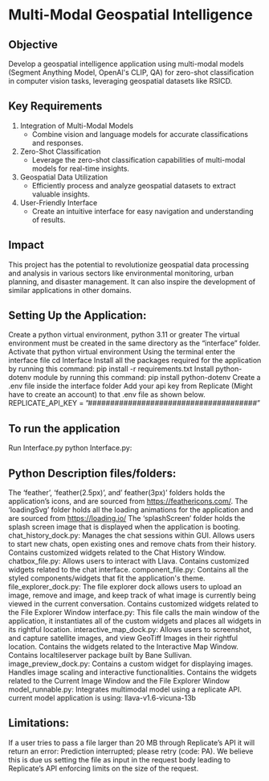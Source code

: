 # Multi-Modal Geospatial Intelligence

## Objective

Develop a geospatial intelligence application using multi-modal models (Segment Anything Model, OpenAl's CLIP, QA) for zero-shot classification in computer vision tasks, leveraging geospatial datasets like RSICD.

## Key Requirements

1. Integration of Multi-Modal Models
    - Combine vision and language models for accurate classifications and responses.
2. Zero-Shot Classification
    - Leverage the zero-shot classification capabilities of multi-modal models for real-time insights.
3. Geospatial Data Utilization
    - Efficiently process and analyze geospatial datasets to extract valuable insights.
4. User-Friendly Interface
    - Create an intuitive interface for easy navigation and understanding of results.

## Impact

 This project has the potential to revolutionize geospatial data processing and analysis in various sectors like environmental monitoring, urban planning, and disaster management. It can also inspire the development of similar applications in other domains.

## Setting Up the Application: 
Create a python virtual environment, python 3.11 or greater 
The virtual environment must be created in the same directory as  the “interface”  folder. 
Activate that python virtual environment
Using the terminal enter the interface file cd Interface
Install all the packages required for the application by running this command: pip install -r requirements.txt 
Install python-dotenv module by running this command: pip install python-dotenv
Create a .env file inside the interface folder
Add your api key from Replicate (Might have to create an account) to that .env file as shown below. 
REPLICATE_API_KEY = ”######################################”

## To run the application
Run Interface.py
python Interface.py: 
## Python Description files/folders:
The ‘feather’, ‘feather(2.5px)’, and’ feather(3px)’ folders holds the application’s icons, and are sourced from https://feathericons.com/. 
The ‘loadingSvg’ folder holds all the loading animations for the application and are sourced from https://loading.io/ 
The ‘splashScreen’ folder holds the splash screen image that is displayed when the application is booting. 
chat_history_dock.py: Manages the chat sessions within GUI. Allows users to start new chats, open existing ones and remove chats from their history. Contains customized widgets related to the Chat History Window.
chatbox_file.py:  Allows users to interact with Llava. Contains customized widgets related to the chat interface. 
component_file.py: Contains all the styled components/widgets that fit the application's theme.
file_explorer_dock.py: The file explorer dock allows users to upload an image, remove and image, and keep track of what image is currently being viewed in the current conversation. Contains customized widgets related to the File Explorer Window
interface.py: This file calls the main window of the application, it instantiates all of the custom widgets and places all widgets in its rightful location. 
interactive_map_dock.py: Allows users to screenshot, and capture satellite images, and view GeoTiff Images in their rightful location. Contains the widgets related to the Interactive Map Window. Contains localtileserver package built by Bane Sullivan.
image_preview_dock.py: Contains a custom widget for displaying images. Handles image scaling and interactive functionalities. Contains the widgets related to the Current Image Window and the File Explorer Window
model_runnable.py: Integrates multimodal model using a replicate API.
current model application is using: llava-v1.6-vicuna-13b

## Limitations:

If a user tries to pass a file larger than 20 MB through Replicate’s API it will return an error: Prediction interrupted; please retry (code: PA). We believe this is due us setting the file as input in the request body leading to Replicate’s API enforcing limits on the size of the request.
